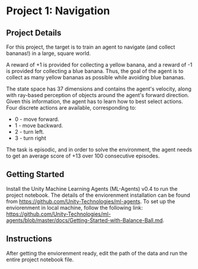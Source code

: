 # Project 1: Navigation

## Project Details

For this project, the target is to train an agent to navigate (and collect bananas!) in a large, square world.

A reward of +1 is provided for collecting a yellow banana, and a reward of -1 is provided for collecting a blue banana. Thus, the goal of the agent is to collect as many yellow bananas as possible while avoiding blue bananas.

The state space has 37 dimensions and contains the agent's velocity, along with ray-based perception of objects around the agent's forward direction. Given this information, the agent has to learn how to best select actions. Four discrete actions are available, corresponding to:

* 0 - move forward.
* 1 - move backward.
* 2 - turn left.
* 3 - turn right

The task is episodic, and in order to solve the environment, the agent needs to get an average score of +13 over 100 consecutive episodes.

## Getting Started

Install the Unity Machine Learning Agents (ML-Agents) v0.4 to run the project notebook. The details of the enviorenment installation can be found from https://github.com/Unity-Technologies/ml-agents. To set up the enviorenment in local machine, follow the following link: https://github.com/Unity-Technologies/ml-agents/blob/master/docs/Getting-Started-with-Balance-Ball.md.


## Instructions

After getting the enviorenment ready, edit the path of the data and run the entire project notebook file. 
